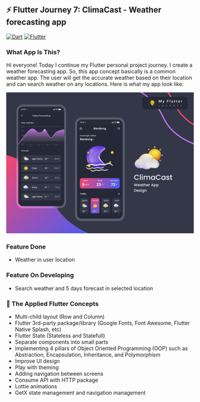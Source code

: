 ## ⚡ Flutter Journey 7: ClimaCast - Weather forecasting app

[<img alt="Dart" src="https://img.shields.io/badge/dart-%230175C2.svg?&style=for-the-badge&logo=dart&logoColor=white"/>][dart]
[<img alt="Flutter" src="https://img.shields.io/badge/Flutter%20-%2302569B.svg?&style=for-the-badge&logo=Flutter&logoColor=white" />][flutter]

### What App Is This? 
Hi everyone! Today I continue my Flutter personal project journey. I create a weather forecasting app. So, this app concept basically is a common weather app. The user will get the accurate weather based on their location and can search weather on any locations. Here is what my app look like:

<img alt="ClimaCast" src="https://raw.githubusercontent.com/codestronaut/flutter-clima-weather-app/main/assets/preview.png" />

### Feature Done
- Weather in user location

### Feature On Developing
- Search weather and 5 days forecast in selected location

### 🌱 The Applied Flutter Concepts
- Multi-child layout (Row and Column)
- Flutter 3rd-party package/library (Google Fonts, Font Awesome, Flutter Native Splash, etc)
- Flutter State (Stateless and Statefull)
- Separate components into small parts
- Implementing 4 pillars of Object Oriented Programming (OOP) such as Abstraction, Encapsulation, Inheritance, and Polymorphism
- Improve UI design
- Play with theming
- Adding navigation between screens
- Consume API with HTTP package
- Lottie animations
- GetX state management and navigation management

[dart]: https://dart.dev
[flutter]: https://flutter.dev
